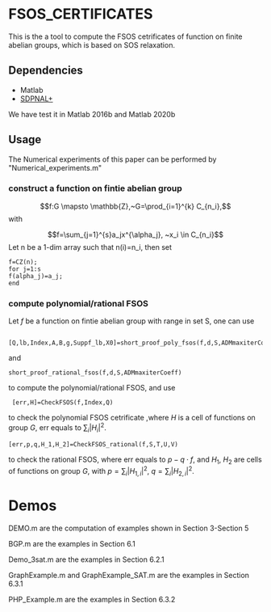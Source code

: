 # FSOS_CERTIFICATES

This is the a tool to compute the FSOS cetrificates of function on finite abelian groups, which is based on SOS relaxation.  

## Dependencies
- Matlab 
- [SDPNAL+](https://blog.nus.edu.sg/mattohkc/softwares/sdpnalplus/)

We have test it in Matlab 2016b and Matlab 2020b
## Usage
The Numerical experiments of this paper can be performed by "Numerical_experiments.m"

### construct a function on fintie abelian group  
$$f:G \mapsto \mathbb{Z},~G=\prod_{i=1}^{k}  C_{n_i},$$
with 

$$f=\sum_{j=1}^{s}a_jx^{\alpha_j}, ~x_i \in  C_{n_i}$$
Let n be a 1-dim array such that n(i)=n_i, then set
```
f=CZ(n);
for j=1:s
f(alpha_j)=a_j;
end
```
### compute polynomial/rational FSOS
Let $f$ be a function on fintie abelian group with range in set S, one can use 
```
 [Q,lb,Index,A,B,g,Suppf_lb,X0]=short_proof_poly_fsos(f,d,S,ADMmaxiterCoeff);
```
and
```
short_proof_rational_fsos(f,d,S,ADMmaxiterCoeff)
```
to compute the polynomial/rational FSOS, and use
```
 [err,H]=CheckFSOS(f,Index,Q)
```
to check the polynomial FSOS cetrificate ,where $H$ is a cell of functions on group $G$,  err equals to $\sum_{i} |H_i|^2$.
```
[err,p,q,H_1,H_2]=CheckFSOS_rational(f,S,T,U,V) 
```
to check the rational FSOS, where err equals to $p-q \cdot f$, and  $H_1$, $H_2$  are cells of functions on group $G$, with  $p=\sum_{i}|H_{1,i}|^2$, $q=\sum_{i}|H_{2,i}|^2$. 

# Demos
DEMO.m are the computation of examples shown in Section 3-Section 5 

BGP.m are the examples in Section 6.1

Demo_3sat.m are the examples in Section 6.2.1

GraphExample.m and GraphExample_SAT.m are the examples in Section 6.3.1

PHP_Example.m are the examples in Section 6.3.2
